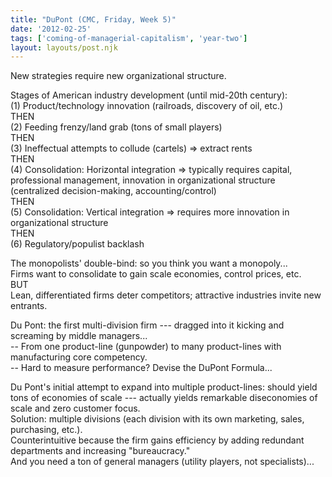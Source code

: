 ```yaml
---
title: "DuPont (CMC, Friday, Week 5)"
date: '2012-02-25'
tags: ['coming-of-managerial-capitalism', 'year-two']
layout: layouts/post.njk
---
```


New strategies require new organizational structure.

Stages of American industry development (until mid-20th century):\
(1) Product/technology innovation (railroads, discovery of oil, etc.)\
THEN\
(2) Feeding frenzy/land grab (tons of small players)\
THEN\
(3) Ineffectual attempts to collude (cartels) => extract rents\
THEN\
(4) Consolidation: Horizontal integration => typically requires capital, professional management, innovation in organizational structure (centralized decision-making, accounting/control)\
THEN\
(5) Consolidation: Vertical integration => requires more innovation in organizational structure\
THEN\
(6) Regulatory/populist backlash

The monopolists' double-bind: so you think you want a monopoly...\
Firms want to consolidate to gain scale economies, control prices, etc.\
BUT\
Lean, differentiated firms deter competitors; attractive industries invite new entrants.

Du Pont: the first multi-division firm --- dragged into it kicking and screaming by middle managers...\
-- From one product-line (gunpowder) to many product-lines with manufacturing core competency.\
-- Hard to measure performance? Devise the DuPont Formula...

Du Pont's initial attempt to expand into multiple product-lines: should yield tons of economies of scale --- actually yields remarkable diseconomies of scale and zero customer focus.\
Solution: multiple divisions (each division with its own marketing, sales, purchasing, etc.).\
Counterintuitive because the firm gains efficiency by adding redundant departments and increasing "bureaucracy."\
And you need a ton of general managers (utility players, not specialists)...
